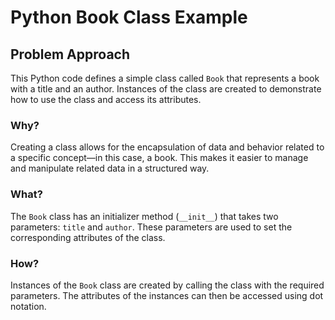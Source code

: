 # Python Book Class Example

<div class="content">

## Problem Approach

This Python code defines a simple class called `Book` that represents a book with a title and an author. Instances of the class are created to demonstrate how to use the class and access its attributes.

### Why?

Creating a class allows for the encapsulation of data and behavior related to a specific concept—in this case, a book. This makes it easier to manage and manipulate related data in a structured way.

### What?

The `Book` class has an initializer method (`__init__`) that takes two parameters: `title` and `author`. These parameters are used to set the corresponding attributes of the class.

### How?

Instances of the `Book` class are created by calling the class with the required parameters. The attributes of the instances can then be accessed using dot notation.
